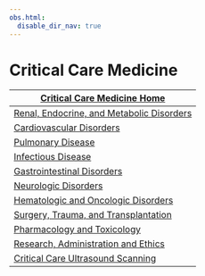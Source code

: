 ```yaml
---
obs.html:
  disable_dir_nav: true
---
```

   
# Critical Care Medicine   
| [Critical Care Medicine Home](../Critical%20Care%20Medicine/Critical%20Care%20Medicine%20Home.md)                    |   
| --------------------------------------------- |   
| [Renal, Endocrine, and Metabolic Disorders](../Critical%20Care%20Medicine/Renal%2C%20Endocrine%2C%20and%20Metabolic%20Disorders.md) |   
| [Cardiovascular Disorders](../Critical%20Care%20Medicine/Cardiovascular%20Disorders.md)                  |   
| [Pulmonary Disease](/not_created.md)                         |   
| [Infectious Disease](../Pulmonary%20Medicine/Infections.md)                        |   
| [Gastrointestinal Disorders](../Critical%20Care%20Medicine/Gastrointestinal%20Disorders.md)                |   
| [Neurologic Disorders](../Critical%20Care%20Medicine/Neurologic%20Disorders.md)                      |   
| [Hematologic and Oncologic Disorders](../Critical%20Care%20Medicine/Hematologic%20and%20Oncologic%20Disorders.md)       |   
| [Surgery, Trauma, and Transplantation](../Critical%20Care%20Medicine/Surgery%2C%20Trauma%2C%20and%20Transplantation.md)      |   
| [Pharmacology and Toxicology](../Critical%20Care%20Medicine/Pharmacology%20and%20Toxicology.md)               |   
| [Research, Administration and Ethics](../Critical%20Care%20Medicine/Research%2C%20Administration%20and%20Ethics.md)       |   
| [Critical Care Ultrasound Scanning](../Critical%20Care%20Medicine/Critical%20Care%20Ultrasound%20Scanning.md)                                              |